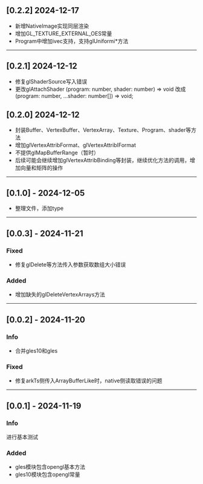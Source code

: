 ## [0.2.2] 2024-12-17
- 新增NativeImage实现同层渲染
- 增加GL_TEXTURE_EXTERNAL_OES常量
- Program中增加ivec支持，支持glUniformi*方法
---
## [0.2.1] 2024-12-12
- 修复glShaderSource写入错误
- 更改glAttachShader (program: number, shader: number) => void 改成 (program: number, ...shader: number[]) => void;

## [0.2.0] 2024-12-12

- 封装Buffer、VertexBuffer、VertexArray、Texture、Program、shader等方法
- 增加glVertexAttribFormat、glVertexAttribIFormat
- 不提供glMapBufferRange（暂时）
- 后续可能会继续增加glVertexAttribBinding等封装，继续优化方法的调用，增加向量和矩阵的操作

---

## [0.1.0] - 2024-12-05

- 整理文件，添加type

---

## [0.0.3] - 2024-11-21

### Fixed

- 修复glDelete等方法传入参数获取数组大小错误

### Added

- 增加缺失的glDeleteVertexArrays方法

---

## [0.0.2] - 2024-11-20

### Info

- 合并gles10和gles

### Fixed

- 修复arkTs侧传入ArrayBufferLike时，native侧读取错误的问题

---

## [0.0.1] - 2024-11-19

### Info

进行基本测试

### Added

- gles模块包含opengl基本方法
- gles10模块包含opengl常量